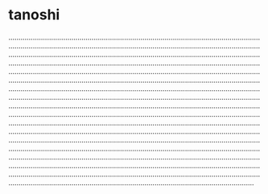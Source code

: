# tanoshi
.....................................................................................................................................................................................................................................................................................................................................................................................................................................................................................................................................................................................................................................................................................................................................................................................................................................................................................................................................................................................................................................................................................................................................................................................................................................................................................................................................................................................................................................................................................................................................................................................................................................................................................................................................................................................................................................................................................................................................................................................................................................................................................................................................................................................................................................................................................................................